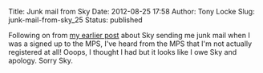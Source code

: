 Title: Junk mail from Sky
Date: 2012-08-25 17:58
Author: Tony Locke
Slug: junk-mail-from-sky_25
Status: published

Following on from [my earlier post]({filename}junk-mail-from-sky.md) about Sky sending me junk mail when I was a signed up to the MPS, I've heard from the MPS that I'm not actually registered at all! Ooops, I thought I had but it looks like I owe Sky and apology. Sorry Sky.
